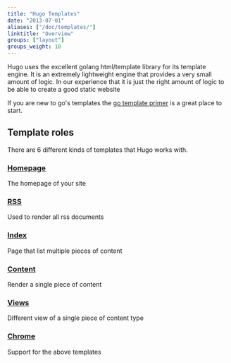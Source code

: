 ```yaml
---
title: "Hugo Templates"
date: "2013-07-01"
aliases: ["/doc/templates/"]
linktitle: "Overview"
groups: ["layout"]
groups_weight: 10
---
```


Hugo uses the excellent golang html/template library for its template engine.
It is an extremely lightweight engine that provides a very small amount of
logic. In our experience that it is just the right amount of logic to be able
to create a good static website

If you are new to go's templates the [go template primer](/layout/go-templates)
is a great place to start.

## Template roles

There are 6 different kinds of templates that Hugo works with.

### [Homepage](/layout/homepage/)
The homepage of your site

### [RSS](/layout/rss/)
Used to render all rss documents

### [Index](/layout/indexes)
Page that list multiple pieces of content

### [Content](/layout/content)
Render a single piece of content

### [Views](/layout/views)
Different view of a single piece of content type

### [Chrome](/layout/chrome)
Support for the above templates
